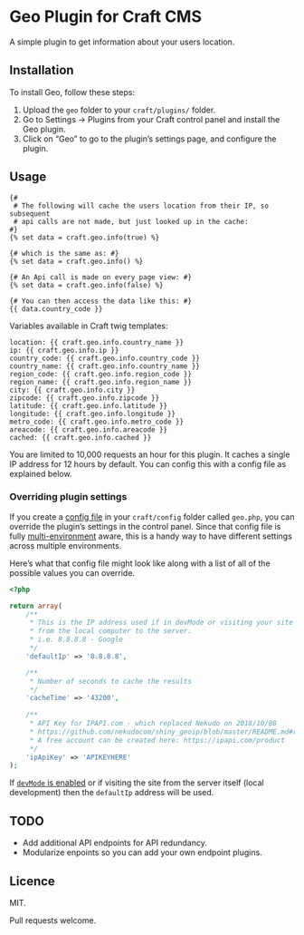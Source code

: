 # Geo Plugin for Craft CMS

A simple plugin to get information about your users location.

## Installation

To install Geo, follow these steps:

1.  Upload the `geo` folder to your `craft/plugins/` folder.
2.  Go to Settings &rarr; Plugins from your Craft control panel and install the Geo plugin.
3.  Click on “Geo” to go to the plugin’s settings page, and configure the plugin.

## Usage

```twig
{#
 # The following will cache the users location from their IP, so subsequent
 # api calls are not made, but just looked up in the cache:
#}
{% set data = craft.geo.info(true) %}

{# which is the same as: #}
{% set data = craft.geo.info() %}

{# An Api call is made on every page view: #}
{% set data = craft.geo.info(false) %}

{# You can then access the data like this: #}
{{ data.country_code }}
```

Variables available in Craft twig templates:

```twig
location: {{ craft.geo.info.country_name }}
ip: {{ craft.geo.info.ip }}
country_code: {{ craft.geo.info.country_code }}
country_name: {{ craft.geo.info.country_name }}
region_code: {{ craft.geo.info.region_code }}
region_name: {{ craft.geo.info.region_name }}
city: {{ craft.geo.info.city }}
zipcode: {{ craft.geo.info.zipcode }}
latitude: {{ craft.geo.info.latitude }}
longitude: {{ craft.geo.info.longitude }}
metro_code: {{ craft.geo.info.metro_code }}
areacode: {{ craft.geo.info.areacode }}
cached: {{ craft.geo.info.cached }}
```

You are limited to 10,000 requests an hour for this plugin. It caches a single IP
address for 12 hours by default. You can config this with a config file as explained below.

### Overriding plugin settings

If you create a [config file](https://docs.craftcms.com/v2/config-settings.html) in your `craft/config` folder called `geo.php`, you can override
the plugin’s settings in the control panel. Since that config file is fully [multi-environment](https://docs.craftcms.com/v2/multi-environment-configs.html) aware, this is
a handy way to have different settings across multiple environments.

Here’s what that config file might look like along with a list of all of the possible values you can override.

```php
<?php

return array(
    /**
     * This is the IP address used if in devMode or visiting your site
     * from the local computer to the server.
     * i.e. 8.8.8.8 - Google
     */
    'defaultIp' => '8.8.8.8',

    /**
     * Number of seconds to cache the results
     */
    'cacheTime' => '43200',
    
    /**
     * API Key for IPAPI.com - which replaced Nekudo on 2018/10/08
     * https://github.com/nekudocom/shiny_geoip/blob/master/README.md#readme
     * A free account can be created here: https://ipapi.com/product
     */
    'ipApiKey' => 'APIKEYHERE'
);
```

If [`devMode` is enabled](https://docs.craftcms.com/v2/config-settings.html#devmode) or if visiting the site from the server itself (local development) then the `defaultIp` address will be used.

## TODO
* Add additional API endpoints for API redundancy.
* Modularize enpoints so you can add your own endpoint plugins.

## Licence

MIT.

Pull requests welcome.
